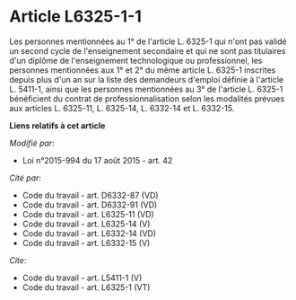 # Article L6325-1-1

Les personnes mentionnées au 1° de l'article L. 6325-1 qui n'ont pas validé un second cycle de l'enseignement secondaire et
qui ne sont pas titulaires d'un diplôme de l'enseignement technologique ou professionnel, les personnes mentionnées aux 1° et
2° du même article L. 6325-1 inscrites depuis plus d'un an sur la liste des demandeurs d'emploi définie à l'article L.
5411-1, ainsi que les personnes mentionnées au 3° de l'article L. 6325-1 bénéficient du contrat de professionnalisation selon
les modalités prévues aux articles L. 6325-11, L. 6325-14, L. 6332-14 et L. 6332-15.

**Liens relatifs à cet article**

_Modifié par_:

  - Loi n°2015-994 du 17 août 2015 - art. 42

_Cité par_:

  - Code du travail - art. D6332-87 (VD)
  - Code du travail - art. D6332-91 (VD)
  - Code du travail - art. L6325-11 (VD)
  - Code du travail - art. L6325-14 (V)
  - Code du travail - art. L6332-14 (VD)
  - Code du travail - art. L6332-15 (V)

_Cite_:

  - Code du travail - art. L5411-1 (V)
  - Code du travail - art. L6325-1 (VT)

